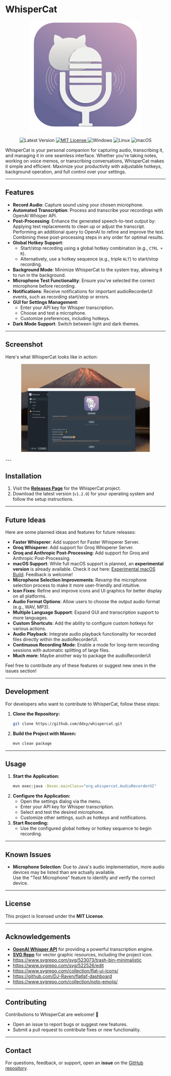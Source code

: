 # WhisperCat
<p align="center">
  <img src="whispercat.svg" alt="WhisperCat Icon" width="350"/>
</p>

<p align="center">
  <img alt="Latest Version" src="https://img.shields.io/badge/Latest%20Version-v1.2.0-brightgreen?style=flat-square&logo=github&logoColor=white" />
  <a href="LICENSE" target="https://opensource.org/license/mit">
    <img alt="MIT License" src="https://img.shields.io/badge/License-MIT-blue?style=flat-square&logo=github&logoColor=white" />
  </a>
  <img alt="Windows" src="https://img.shields.io/badge/Windows-Compatible-blue?style=flat-square&logo=windows&logoColor=white" />
  <img alt="Linux" src="https://img.shields.io/badge/Linux-Compatible-yellow?style=flat-square&logo=linux&logoColor=white" />
  <img alt="macOS" src="https://img.shields.io/badge/macOS-Planned-black?style=flat-square&logo=apple&logoColor=white" />
</p>

WhisperCat is your personal companion for capturing audio, transcribing it, and managing it in one seamless interface. Whether you're taking notes, working on voice memos, or transcribing conversations, WhisperCat makes it simple and efficient. Maximize your productivity with adjustable hotkeys, background operation, and full control over your settings.

---

## Features

- **Record Audio**: Capture sound using your chosen microphone.
- **Automated Transcription**: Process and transcribe your recordings with OpenAI Whisper API.
- **Post-Processing**:
  Enhance the generated speech-to-text output by:
  Applying text replacements to clean up or adjust the transcript.
  Performing an additional query to OpenAI to refine and improve the text.
  Combining these post-processing steps in any order for optimal results.
- **Global Hotkey Support**:
    - Start/stop recording using a global hotkey combination (e.g., `CTRL + R`).
    - Alternatively, use a hotkey sequence (e.g., triple `ALT`) to start/stop recording.
- **Background Mode**: Minimize WhisperCat to the system tray, allowing it to run in the background.
- **Microphone Test Functionality**: Ensure you've selected the correct microphone before recording.
- **Notifications**: Receive notifications for important audioRecorderUI events, such as recording start/stop or errors.
- **GUI for Settings Management**:
    - Enter your API key for Whisper transcription.
    - Choose and test a microphone.
    - Customize preferences, including hotkeys.
- **Dark Mode Support**: Switch between light and dark themes.

---

## Screenshot

Here's what WhisperCat looks like in action:

<p align="center">
  <a href="https://github.com/ddxy/whispercat/blob/master/screenshot.png?raw=true" target="_blank">
    <img src="https://github.com/ddxy/whispercat/blob/master/screenshot.png?raw=true" alt="WhisperCat Desktop Screenshot" width="80%" />
  </a>
</p>
---

## Installation

1. Visit the **[Releases Page](https://github.com/ddxy/whispercat/releases)** for the WhisperCat project.
2. Download the latest version (`v1.2.0`) for your operating system and follow the setup instructions.

---

## Future Ideas

Here are some planned ideas and features for future releases:
- **Faster Whisperer**: Add support for Faster Whisperer Server.
- **Groq Whisperer**: Add support for Groq Whisperer Server.
- **Groq and Anthropic Post-Processing**: Add support for Groq and Anthropic Post-Processing.
- **macOS Support**: While full macOS support is planned, an **experimental version** is already available. Check it out here: [Experimental macOS Build](https://github.com/ddxy/whispercat/releases/tag/v1.0.0). Feedback is welcome!
- **Microphone Selection Improvements**: Revamp the microphone selection process to make it more user-friendly and intuitive.
- **Icon Fixes**: Refine and improve icons and UI graphics for better display on all platforms.
- **Audio Format Options**: Allow users to choose the output audio format (e.g., WAV, MP3).
- **Multiple Language Support**: Expand GUI and transcription support to more languages.
- **Custom Shortcuts**: Add the ability to configure custom hotkeys for various actions.
- **Audio Playback**: Integrate audio playback functionality for recorded files directly within the audioRecorderUI.
- **Continuous Recording Mode**: Enable a mode for long-term recording sessions with automatic splitting of large files.
- **Much more**: Maybe another way to package the audioRecorderUI

Feel free to contribute any of these features or suggest new ones in the issues section!

---

## Development

For developers who want to contribute to WhisperCat, follow these steps:

1. **Clone the Repository:**
    ```sh  
    git clone https://github.com/ddxy/whispercat.git   
    ```  
2. **Build the Project with Maven:**
    ```sh  
    mvn clean package  
    ```  

---

## Usage

1. **Start the Application:**
    ```sh
    mvn exec:java -Dexec.mainClass="org.whispercat.AudioRecorderUI"  
    ```  
2. **Configure the Application:**
    - Open the settings dialog via the menu.
    - Enter your API key for Whisper transcription.
    - Select and test the desired microphone.
    - Customize other settings, such as hotkeys and notifications.
3. **Start Recording:**
    - Use the configured global hotkey or hotkey sequence to begin recording.

---

## Known Issues

- **Microphone Selection**: Due to Java's audio implementation, more audio devices may be listed than are actually available.  
  Use the "Test Microphone" feature to identify and verify the correct device.

---

## License

This project is licensed under the **MIT License**.

---

## Acknowledgements

- **[OpenAI Whisper API](https://openai.com/whisper)** for providing a powerful transcription engine.
- **[SVG Repo](https://www.svgrepo.com/collection/news/)** for vector graphic resources, including the project icon.
- https://www.svgrepo.com/svg/523073/trash-bin-minimalistic
- https://www.svgrepo.com/svg/522526/edit
- https://www.svgrepo.com/collection/flat-ui-icons/
- https://github.com/DJ-Raven/flatlaf-dashboard
- https://www.svgrepo.com/collection/noto-emojis/

---

## Contributing

Contributions to WhisperCat are welcome! 🎉

- Open an issue to report bugs or suggest new features.
- Submit a pull request to contribute fixes or new functionality.

---

## Contact

For questions, feedback, or support, open an **issue** on the [GitHub repository](https://github.com/ddxy/whispercat).  
